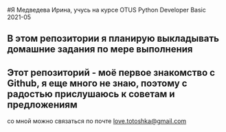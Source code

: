 #Я  Медведева Ирина, учусь на курсе OTUS Python Developer Basic 2021-05

## В этом репозитории я планирую выкладывать домашние задания по мере выполнения

## Этот репозиторий - моё первое знакомство с Github, я еще много не знаю, поэтому с радостью прислушаюсь к советам и предложениям

со мной можно связаться по почте <love.totoshka@gmail.com>
